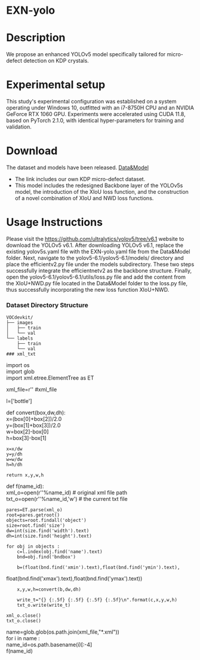 # EXN-yolo
# Description
We propose an enhanced YOLOv5 model specifically tailored for micro-defect detection on KDP crystals.
# **Experimental** **setup**
This study's experimental configuration was established on a system operating under Windows 10, outfitted with an i7-8750H CPU and an NVIDIA GeForce RTX 1060 GPU. Experiments were accelerated using CUDA 11.8, based on PyTorch 2.1.0, with identical hyper-parameters for  training and validation. 
# Download
The dataset and models have been released. [Data&Model]( https://pan.baidu.com/s/1CNXxqazJ0FbLtPdP2yIL0A?pwd=s78b )
- The link includes our own KDP micro-defect dataset.
- This model includes the redesigned Backbone layer of the YOLOv5s model, the introduction of the XIoU loss function, and the construction of a novel combination of XIoU and NWD loss functions.
# Usage Instructions
Please visit the https://github.com/ultralytics/yolov5/tree/v6.1 website to download the YOLOv5 v6.1. After downloading YOLOv5 v6.1, replace the existing yolov5s.yaml file with the EXN-yolo.yaml file from the Data&Model folder. Next, navigate to the yolov5-6.1/yolov5-6.1/models/ directory and place the efficientv2.py file under the models subdirectory. These two steps successfully integrate the efficientnetv2 as the backbone structure. Finally, open the yolov5-6.1/yolov5-6.1/utils/loss.py file and add the content from the XIoU+NWD.py file located in the Data&Model folder to the loss.py file, thus successfully incorporating the new loss function XIoU+NWD.
### Dataset Directory Structure
~~~
VOCdevkit/
├── images
│   ├── train
│   └── val
└── labels
    ├── train
    └── val
### xml_txt
~~~
import os  
import glob  
import xml.etree.ElementTree as ET  
  
xml_file=r'' #xml_file  
  
l=['bottle']  
  
def convert(box,dw,dh):  
    x=(box[0]+box[2])/2.0  
  y=(box[1]+box[3])/2.0  
  w=box[2]-box[0]  
    h=box[3]-box[1]  
  
    x=x/dw  
    y=y/dh  
    w=w/dw  
    h=h/dh  
  
    return x,y,w,h  
  
def f(name_id):  
    xml_o=open(r''%name_id)  # original xml file path
    txt_o=open(r''%name_id,'w')  # the current txt file
  
    pares=ET.parse(xml_o)  
    root=pares.getroot()  
    objects=root.findall('object')  
    size=root.find('size')  
    dw=int(size.find('width').text)  
    dh=int(size.find('height').text)  
  
    for obj in objects :  
        c=l.index(obj.find('name').text)  
        bnd=obj.find('bndbox')  
  
        b=(float(bnd.find('xmin').text),float(bnd.find('ymin').text),  
  float(bnd.find('xmax').text),float(bnd.find('ymax').text))  
  
        x,y,w,h=convert(b,dw,dh)  
  
        write_t="{} {:.5f} {:.5f} {:.5f} {:.5f}\n".format(c,x,y,w,h)  
        txt_o.write(write_t)  
  
    xml_o.close()  
    txt_o.close()  
  
name=glob.glob(os.path.join(xml_file,"*.xml"))  
for i in name :  
    name_id=os.path.basename(i)[:-4]  
    f(name_id)
~~~
